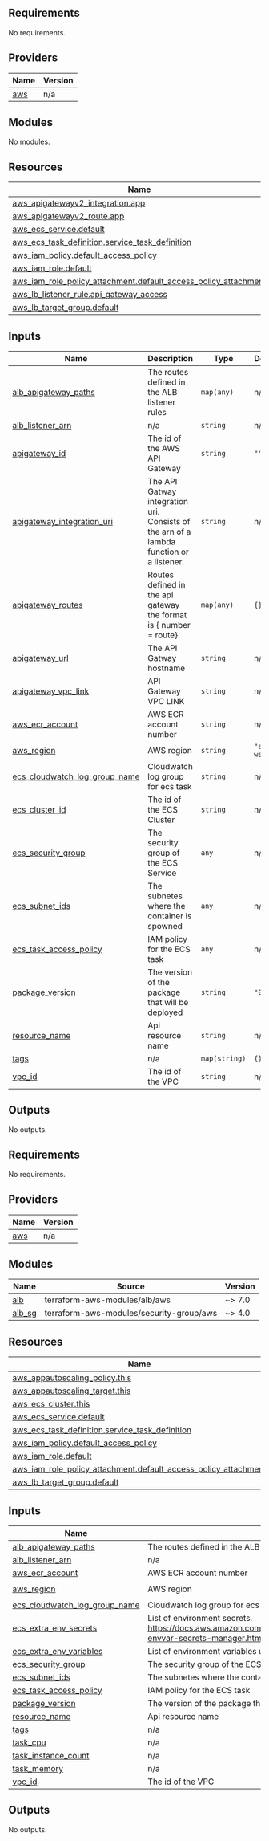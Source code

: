 ## Requirements

No requirements.

## Providers

| Name | Version |
|------|---------|
| <a name="provider_aws"></a> [aws](#provider\_aws) | n/a |

## Modules

No modules.

## Resources

| Name | Type |
|------|------|
| [aws_apigatewayv2_integration.app](https://registry.terraform.io/providers/hashicorp/aws/latest/docs/resources/apigatewayv2_integration) | resource |
| [aws_apigatewayv2_route.app](https://registry.terraform.io/providers/hashicorp/aws/latest/docs/resources/apigatewayv2_route) | resource |
| [aws_ecs_service.default](https://registry.terraform.io/providers/hashicorp/aws/latest/docs/resources/ecs_service) | resource |
| [aws_ecs_task_definition.service_task_definition](https://registry.terraform.io/providers/hashicorp/aws/latest/docs/resources/ecs_task_definition) | resource |
| [aws_iam_policy.default_access_policy](https://registry.terraform.io/providers/hashicorp/aws/latest/docs/resources/iam_policy) | resource |
| [aws_iam_role.default](https://registry.terraform.io/providers/hashicorp/aws/latest/docs/resources/iam_role) | resource |
| [aws_iam_role_policy_attachment.default_access_policy_attachment](https://registry.terraform.io/providers/hashicorp/aws/latest/docs/resources/iam_role_policy_attachment) | resource |
| [aws_lb_listener_rule.api_gateway_access](https://registry.terraform.io/providers/hashicorp/aws/latest/docs/resources/lb_listener_rule) | resource |
| [aws_lb_target_group.default](https://registry.terraform.io/providers/hashicorp/aws/latest/docs/resources/lb_target_group) | resource |

## Inputs

| Name | Description | Type | Default | Required |
|------|-------------|------|---------|:--------:|
| <a name="input_alb_apigateway_paths"></a> [alb\_apigateway\_paths](#input\_alb\_apigateway\_paths) | The routes defined in the ALB listener rules | `map(any)` | n/a | yes |
| <a name="input_alb_listener_arn"></a> [alb\_listener\_arn](#input\_alb\_listener\_arn) | n/a | `string` | n/a | yes |
| <a name="input_apigateway_id"></a> [apigateway\_id](#input\_apigateway\_id) | The id of the AWS API Gateway | `string` | `""` | no |
| <a name="input_apigateway_integration_uri"></a> [apigateway\_integration\_uri](#input\_apigateway\_integration\_uri) | The API Gatway integration uri. Consists of the arn of a lambda function or a listener. | `string` | n/a | yes |
| <a name="input_apigateway_routes"></a> [apigateway\_routes](#input\_apigateway\_routes) | Routes defined in the api gateway the format is { number = route} | `map(any)` | `{}` | no |
| <a name="input_apigateway_url"></a> [apigateway\_url](#input\_apigateway\_url) | The API Gatway hostname | `string` | n/a | yes |
| <a name="input_apigateway_vpc_link"></a> [apigateway\_vpc\_link](#input\_apigateway\_vpc\_link) | API Gateway VPC LINK | `string` | n/a | yes |
| <a name="input_aws_ecr_account"></a> [aws\_ecr\_account](#input\_aws\_ecr\_account) | AWS ECR account number | `string` | n/a | yes |
| <a name="input_aws_region"></a> [aws\_region](#input\_aws\_region) | AWS region | `string` | `"eu-west-1"` | no |
| <a name="input_ecs_cloudwatch_log_group_name"></a> [ecs\_cloudwatch\_log\_group\_name](#input\_ecs\_cloudwatch\_log\_group\_name) | Cloudwatch log group for ecs task | `string` | n/a | yes |
| <a name="input_ecs_cluster_id"></a> [ecs\_cluster\_id](#input\_ecs\_cluster\_id) | The id of the ECS Cluster | `string` | n/a | yes |
| <a name="input_ecs_security_group"></a> [ecs\_security\_group](#input\_ecs\_security\_group) | The security group of the ECS Service | `any` | n/a | yes |
| <a name="input_ecs_subnet_ids"></a> [ecs\_subnet\_ids](#input\_ecs\_subnet\_ids) | The subnetes where the container is spowned | `any` | n/a | yes |
| <a name="input_ecs_task_access_policy"></a> [ecs\_task\_access\_policy](#input\_ecs\_task\_access\_policy) | IAM policy for the ECS task | `any` | n/a | yes |
| <a name="input_package_version"></a> [package\_version](#input\_package\_version) | The version of the package that will be deployed | `string` | `"0.0.0"` | no |
| <a name="input_resource_name"></a> [resource\_name](#input\_resource\_name) | Api resource name | `string` | n/a | yes |
| <a name="input_tags"></a> [tags](#input\_tags) | n/a | `map(string)` | `{}` | no |
| <a name="input_vpc_id"></a> [vpc\_id](#input\_vpc\_id) | The id of the VPC | `string` | n/a | yes |

## Outputs

No outputs.

<!-- BEGIN_TF_DOCS -->
## Requirements

No requirements.

## Providers

| Name | Version |
|------|---------|
| <a name="provider_aws"></a> [aws](#provider\_aws) | n/a |

## Modules

| Name | Source | Version |
|------|--------|---------|
| <a name="module_alb"></a> [alb](#module\_alb) | terraform-aws-modules/alb/aws | ~> 7.0 |
| <a name="module_alb_sg"></a> [alb\_sg](#module\_alb\_sg) | terraform-aws-modules/security-group/aws | ~> 4.0 |

## Resources

| Name | Type |
|------|------|
| [aws_appautoscaling_policy.this](https://registry.terraform.io/providers/hashicorp/aws/latest/docs/resources/appautoscaling_policy) | resource |
| [aws_appautoscaling_target.this](https://registry.terraform.io/providers/hashicorp/aws/latest/docs/resources/appautoscaling_target) | resource |
| [aws_ecs_cluster.this](https://registry.terraform.io/providers/hashicorp/aws/latest/docs/resources/ecs_cluster) | resource |
| [aws_ecs_service.default](https://registry.terraform.io/providers/hashicorp/aws/latest/docs/resources/ecs_service) | resource |
| [aws_ecs_task_definition.service_task_definition](https://registry.terraform.io/providers/hashicorp/aws/latest/docs/resources/ecs_task_definition) | resource |
| [aws_iam_policy.default_access_policy](https://registry.terraform.io/providers/hashicorp/aws/latest/docs/resources/iam_policy) | resource |
| [aws_iam_role.default](https://registry.terraform.io/providers/hashicorp/aws/latest/docs/resources/iam_role) | resource |
| [aws_iam_role_policy_attachment.default_access_policy_attachment](https://registry.terraform.io/providers/hashicorp/aws/latest/docs/resources/iam_role_policy_attachment) | resource |
| [aws_lb_target_group.default](https://registry.terraform.io/providers/hashicorp/aws/latest/docs/resources/lb_target_group) | resource |

## Inputs

| Name | Description | Type | Default | Required |
|------|-------------|------|---------|:--------:|
| <a name="input_alb_apigateway_paths"></a> [alb\_apigateway\_paths](#input\_alb\_apigateway\_paths) | The routes defined in the ALB listener rules | `map(any)` | n/a | yes |
| <a name="input_alb_listener_arn"></a> [alb\_listener\_arn](#input\_alb\_listener\_arn) | n/a | `string` | n/a | yes |
| <a name="input_aws_ecr_account"></a> [aws\_ecr\_account](#input\_aws\_ecr\_account) | AWS ECR account number | `string` | n/a | yes |
| <a name="input_aws_region"></a> [aws\_region](#input\_aws\_region) | AWS region | `string` | `"eu-west-1"` | no |
| <a name="input_ecs_cloudwatch_log_group_name"></a> [ecs\_cloudwatch\_log\_group\_name](#input\_ecs\_cloudwatch\_log\_group\_name) | Cloudwatch log group for ecs task | `string` | n/a | yes |
| <a name="input_ecs_extra_env_secrets"></a> [ecs\_extra\_env\_secrets](#input\_ecs\_extra\_env\_secrets) | List of environment secrets. https://docs.aws.amazon.com/AmazonECS/latest/developerguide/secrets-envvar-secrets-manager.html | `list(any)` | `[]` | no |
| <a name="input_ecs_extra_env_variables"></a> [ecs\_extra\_env\_variables](#input\_ecs\_extra\_env\_variables) | List of environment variables used in the ecs deployment. | `list(any)` | `[]` | no |
| <a name="input_ecs_security_group"></a> [ecs\_security\_group](#input\_ecs\_security\_group) | The security group of the ECS Service | `any` | n/a | yes |
| <a name="input_ecs_subnet_ids"></a> [ecs\_subnet\_ids](#input\_ecs\_subnet\_ids) | The subnetes where the container is spowned | `any` | n/a | yes |
| <a name="input_ecs_task_access_policy"></a> [ecs\_task\_access\_policy](#input\_ecs\_task\_access\_policy) | IAM policy for the ECS task | `any` | n/a | yes |
| <a name="input_package_version"></a> [package\_version](#input\_package\_version) | The version of the package that will be deployed | `string` | `"0.0.0"` | no |
| <a name="input_resource_name"></a> [resource\_name](#input\_resource\_name) | Api resource name | `string` | n/a | yes |
| <a name="input_tags"></a> [tags](#input\_tags) | n/a | `map(string)` | `{}` | no |
| <a name="input_task_cpu"></a> [task\_cpu](#input\_task\_cpu) | n/a | `number` | `256` | no |
| <a name="input_task_instance_count"></a> [task\_instance\_count](#input\_task\_instance\_count) | n/a | `number` | `1` | no |
| <a name="input_task_memory"></a> [task\_memory](#input\_task\_memory) | n/a | `number` | `512` | no |
| <a name="input_vpc_id"></a> [vpc\_id](#input\_vpc\_id) | The id of the VPC | `string` | n/a | yes |

## Outputs

No outputs.
<!-- END_TF_DOCS -->
